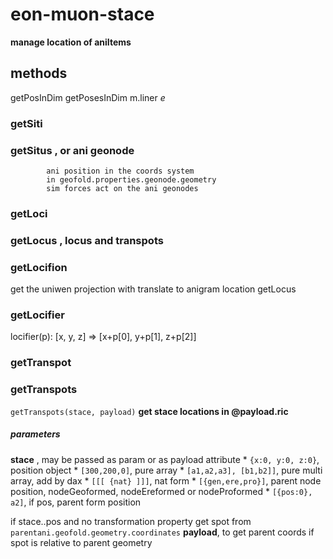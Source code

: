 # eon-muon-stace 
**manage location of aniItems** 
 
## methods 
getPosInDim  getPosesInDim m.liner _e_ 
 
### getSiti 
 
### getSitus , or ani geonode 
            ani position in the coords system 
            in geofold.properties.geonode.geometry 
            sim forces act on the ani geonodes 
 
### getLoci 
 
### getLocus , locus and transpots 
 
### getLocifion 
get the uniwen projection with translate to anigram location 
getLocus 
 
### getLocifier 
locifier(p): [x, y, z] => [x+p[0], y+p[1], z+p[2]] 
 
### getTranspot 
 
### getTranspots 
`getTranspots(stace, payload)` 
**get stace locations in @payload.ric** 
##### parameters 
 **stace** ,  may be passed as param or as payload attribute 
    * `{x:0, y:0, z:0}`, position object 
    * `[300,200,0]`,  pure array 
    * `[a1,a2,a3], [b1,b2]]`,  pure multi array, add by dax 
    * `[[[ {nat} ]]]`, nat form 
    * `[{gen,ere,pro}]`,  parent node position, nodeGeoformed, nodeEreformed or nodeProformed 
    * `[{pos:0}, a2]`,  if pos, parent form position 
 
  if stace.<dax>.pos and no transformation property 
      get spot from `parentani.geofold.geometry.coordinates` 
 **payload**, to get parent coords if spot is relative to parent geometry 
 
